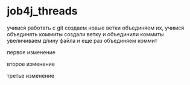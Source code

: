 # job4j_threads
учимся работать с git
создаем новые ветки
объединяем их,
учимся объединять коммиты
создали ветку и объединили коммиты
увеличиваем длину файла и еще раз объединяем коммит

первое изменение

второе изменение

третье изменение
